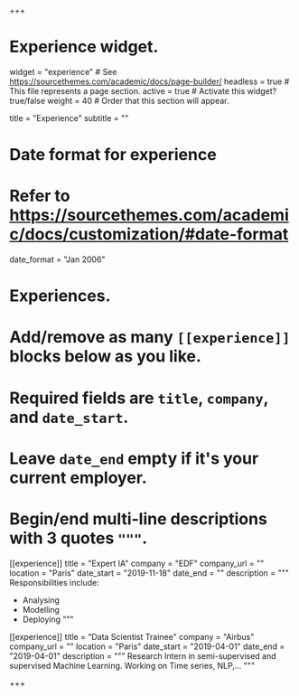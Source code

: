 +++
# Experience widget.
widget = "experience"  # See https://sourcethemes.com/academic/docs/page-builder/
headless = true  # This file represents a page section.
active = true  # Activate this widget? true/false
weight = 40  # Order that this section will appear.

title = "Experience"
subtitle = ""

# Date format for experience
#   Refer to https://sourcethemes.com/academic/docs/customization/#date-format
date_format = "Jan 2006"

# Experiences.
#   Add/remove as many `[[experience]]` blocks below as you like.
#   Required fields are `title`, `company`, and `date_start`.
#   Leave `date_end` empty if it's your current employer.
#   Begin/end multi-line descriptions with 3 quotes `"""`.
[[experience]]
  title = "Expert IA"
  company = "EDF"
  company_url = ""
  location = "Paris"
  date_start = "2019-11-18"
  date_end = ""
  description = """
  Responsibilities include:
  * Analysing
  * Modelling
  * Deploying
  """

[[experience]]
  title = "Data Scientist Trainee"
  company = "Airbus"
  company_url = ""
  location = "Paris"
  date_start = "2019-04-01"
  date_end = "2019-04-01"
  description = """
  Research Intern in semi-supervised and supervised Machine Learning.
  Working on Time series, NLP,...
  """

+++
